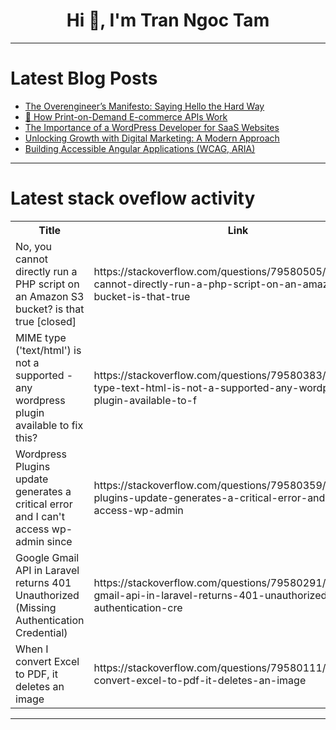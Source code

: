 <h1 align="center">Hi 👋, I'm Tran Ngoc Tam</h1>

---

# Latest Blog Posts 
<!-- BLOG-POST-LIST:START -->
- [The Overengineer’s Manifesto: Saying Hello the Hard Way](https://dev.to/copyleftdev/the-overengineers-manifesto-saying-hello-the-hard-way-8pb)
- [🧵 How Print-on-Demand E-commerce APIs Work](https://dev.to/jeremy_libeskind_4bfdc99f/how-print-on-demand-e-commerce-apis-work-4o3f)
- [The Importance of a WordPress Developer for SaaS Websites](https://dev.to/patricia_smith/the-importance-of-a-wordpress-developer-for-saas-websites-4ejl)
- [Unlocking Growth with Digital Marketing: A Modern Approach](https://dev.to/vishal_more_02990955c9358/unlocking-growth-with-digital-marketing-a-modern-approach-5hch)
- [Building Accessible Angular Applications &lpar;WCAG, ARIA&rpar;](https://dev.to/artem_turlenko/building-accessible-angular-applications-wcag-aria-13bo)
<!-- BLOG-POST-LIST:END -->

---

# Latest stack oveflow activity
<table>
  <tr><th>Title</th><th>Link</th></tr>
  <!-- STACKOVERFLOW:START --><tr><td>No, you cannot directly run a PHP script on an Amazon S3 bucket? is that true [closed]</td><td>https://stackoverflow.com/questions/79580505/no-you-cannot-directly-run-a-php-script-on-an-amazon-s3-bucket-is-that-true</td></tr><tr><td>MIME type &lpar;&#39;text/html&#39;&rpar; is not a supported - any wordpress plugin available to fix this?</td><td>https://stackoverflow.com/questions/79580383/mime-type-text-html-is-not-a-supported-any-wordpress-plugin-available-to-f</td></tr><tr><td>Wordpress Plugins update generates a critical error and I can&#39;t access wp-admin since</td><td>https://stackoverflow.com/questions/79580359/wordpress-plugins-update-generates-a-critical-error-and-i-cant-access-wp-admin</td></tr><tr><td>Google Gmail API in Laravel returns 401 Unauthorized &lpar;Missing Authentication Credential&rpar;</td><td>https://stackoverflow.com/questions/79580291/google-gmail-api-in-laravel-returns-401-unauthorized-missing-authentication-cre</td></tr><tr><td>When I convert Excel to PDF, it deletes an image</td><td>https://stackoverflow.com/questions/79580111/when-i-convert-excel-to-pdf-it-deletes-an-image</td></tr><!-- STACKOVERFLOW:END -->
</table>

---


